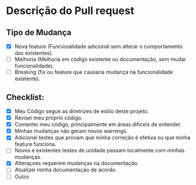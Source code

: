 # Descrição do Pull request

## Tipo de Mudança
- [x] Nova feature (Funcionalidade adicional sem alterar o comportamento das existentes).
- [ ] Melhoria (Melhoria em código existente ou documentação, sem mudar funcionalidade).
- [ ] Breaking (fix ou feature que causaria mudança na funcionalidade existente).

## Checklist:

- [x] Meu Código segue as diretrizes de estilo deste projeto.
- [x] Revisei meu próprio código.
- [x] Comentei meu código, principalmente em áreas dificeis de entender.
- [x] Minhas mudanças não geram novos warnings.
- [x] Adicionei testes que provam que minha correção é efetiva ou que minha feature funciona.
- [ ] Novos e existentes testes de unidade passam localmente com minhas mudanças.
- [x] Alteraçoes requerem mudanças na documentação.
- [ ] Atualizei minha documentação de acordo.
- [ ] Outro: 